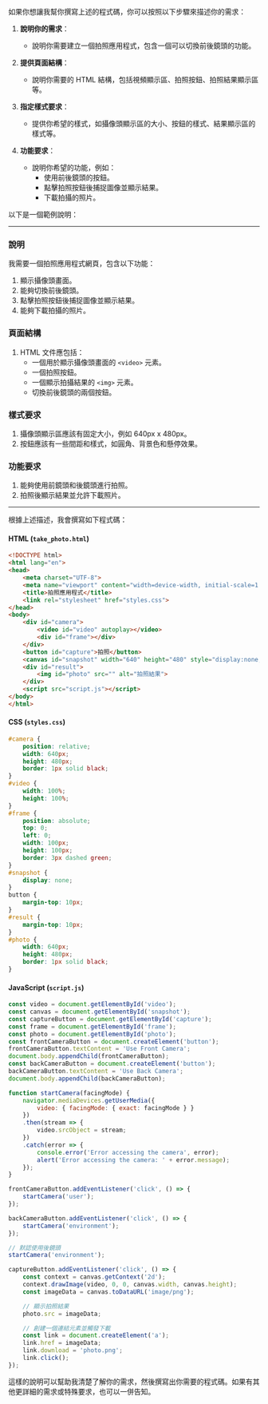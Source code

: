 如果你想讓我幫你撰寫上述的程式碼，你可以按照以下步驟來描述你的需求：

1. **說明你的需求**：
   - 說明你需要建立一個拍照應用程式，包含一個可以切換前後鏡頭的功能。

2. **提供頁面結構**：
   - 說明你需要的 HTML 結構，包括視頻顯示區、拍照按鈕、拍照結果顯示區等。

3. **指定樣式要求**：
   - 提供你希望的樣式，如攝像頭顯示區的大小、按鈕的樣式、結果顯示區的樣式等。

4. **功能要求**：
   - 說明你希望的功能，例如：
     - 使用前後鏡頭的按鈕。
     - 點擊拍照按鈕後捕捉圖像並顯示結果。
     - 下載拍攝的照片。

以下是一個範例說明：

---

### 說明

我需要一個拍照應用程式網頁，包含以下功能：
1. 顯示攝像頭畫面。
2. 能夠切換前後鏡頭。
3. 點擊拍照按鈕後捕捉圖像並顯示結果。
4. 能夠下載拍攝的照片。

### 頁面結構

1. HTML 文件應包括：
   - 一個用於顯示攝像頭畫面的 `<video>` 元素。
   - 一個拍照按鈕。
   - 一個顯示拍攝結果的 `<img>` 元素。
   - 切換前後鏡頭的兩個按鈕。

### 樣式要求

1. 攝像頭顯示區應該有固定大小，例如 640px x 480px。
2. 按鈕應該有一些間距和樣式，如圓角、背景色和懸停效果。

### 功能要求

1. 能夠使用前鏡頭和後鏡頭進行拍照。
2. 拍照後顯示結果並允許下載照片。

---

根據上述描述，我會撰寫如下程式碼：

#### HTML (`take_photo.html`)
```html
<!DOCTYPE html>
<html lang="en">
<head>
    <meta charset="UTF-8">
    <meta name="viewport" content="width=device-width, initial-scale=1.0">
    <title>拍照應用程式</title>
    <link rel="stylesheet" href="styles.css">
</head>
<body>
    <div id="camera">
        <video id="video" autoplay></video>
        <div id="frame"></div>
    </div>
    <button id="capture">拍照</button>
    <canvas id="snapshot" width="640" height="480" style="display:none;"></canvas>
    <div id="result">
        <img id="photo" src="" alt="拍照結果">
    </div>
    <script src="script.js"></script>
</body>
</html>
```

#### CSS (`styles.css`)
```css
#camera {
    position: relative;
    width: 640px;
    height: 480px;
    border: 1px solid black;
}
#video {
    width: 100%;
    height: 100%;
}
#frame {
    position: absolute;
    top: 0;
    left: 0;
    width: 100px;
    height: 100px;
    border: 3px dashed green;
}
#snapshot {
    display: none;
}
button {
    margin-top: 10px;
}
#result {
    margin-top: 10px;
}
#photo {
    width: 640px;
    height: 480px;
    border: 1px solid black;
}
```

#### JavaScript (`script.js`)
```javascript
const video = document.getElementById('video');
const canvas = document.getElementById('snapshot');
const captureButton = document.getElementById('capture');
const frame = document.getElementById('frame');
const photo = document.getElementById('photo');
const frontCameraButton = document.createElement('button');
frontCameraButton.textContent = 'Use Front Camera';
document.body.appendChild(frontCameraButton);
const backCameraButton = document.createElement('button');
backCameraButton.textContent = 'Use Back Camera';
document.body.appendChild(backCameraButton);

function startCamera(facingMode) {
    navigator.mediaDevices.getUserMedia({
        video: { facingMode: { exact: facingMode } }
    })
    .then(stream => {
        video.srcObject = stream;
    })
    .catch(error => {
        console.error('Error accessing the camera', error);
        alert('Error accessing the camera: ' + error.message);
    });
}

frontCameraButton.addEventListener('click', () => {
    startCamera('user');
});

backCameraButton.addEventListener('click', () => {
    startCamera('environment');
});

// 默認使用後鏡頭
startCamera('environment');

captureButton.addEventListener('click', () => {
    const context = canvas.getContext('2d');
    context.drawImage(video, 0, 0, canvas.width, canvas.height);
    const imageData = canvas.toDataURL('image/png');

    // 顯示拍照結果
    photo.src = imageData;

    // 創建一個連結元素並觸發下載
    const link = document.createElement('a');
    link.href = imageData;
    link.download = 'photo.png';
    link.click();
});
```

這樣的說明可以幫助我清楚了解你的需求，然後撰寫出你需要的程式碼。如果有其他更詳細的需求或特殊要求，也可以一併告知。
